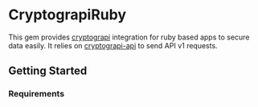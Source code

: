 # CryptograpiRuby
This gem provides [cryptograpi](https://cryptograpi.com) integration for ruby based apps to secure data easily. It relies on [cryptograpi-api](https://cryptograpi.dev) to send API v1 requests.

## Getting Started

### Requirements
